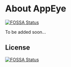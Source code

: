 # About AppEye
[![FOSSA Status](https://app.fossa.io/api/projects/git%2Bgithub.com%2Fvashistha%2Fcrawler.svg?type=shield)](https://app.fossa.io/projects/git%2Bgithub.com%2Fvashistha%2Fcrawler?ref=badge_shield)

To be added soon...


## License
[![FOSSA Status](https://app.fossa.io/api/projects/git%2Bgithub.com%2Fvashistha%2Fcrawler.svg?type=large)](https://app.fossa.io/projects/git%2Bgithub.com%2Fvashistha%2Fcrawler?ref=badge_large)